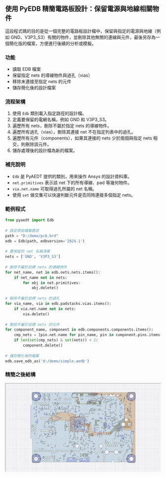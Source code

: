 使用 PyEDB 精簡電路板設計：保留電源與地線相關物件
---

這段程式碼的目的是從一個完整的電路板設計檔中，保留與指定的電源與地線（例如 GND、V3P3\_S3）有關的物件，並刪除其他無關的連線與元件，最後另存為一個簡化版的檔案，方便進行後續的分析或模擬。

### 功能

* 讀取 EDB 檔案
* 保留指定 nets 的導線物件與過孔（vias）
* 移除未連接至指定 nets 的元件
* 儲存簡化後的設計檔案

### 流程架構

1. 使用 `Edb` 類別載入指定路徑的設計檔。
2. 定義要保留的電網名稱，例如 GND 和 V3P3\_S3。
3. 遍歷所有 nets，刪除不屬於指定 nets 的導線物件。
4. 遍歷所有過孔（vias），刪除其連接 net 不在指定列表中的過孔。
5. 遍歷所有元件（components），如果其連接的 nets 少於兩個與指定 nets 相交，則刪除該元件。
6. 儲存處理後的設計檔為新的檔案。

### 補充說明

* `Edb` 是 PyAEDT 提供的類別，用來操作 Ansys 的設計資料庫。
* `net.primitives` 表示該 net 下的所有導線、pad 等幾何物件。
* `via.net.name` 可取得過孔所屬的 net 名稱。
* 使用 `set` 做交集可以快速判斷元件是否同時連接多個指定 nets。

### 範例程式

```python
from pyaedt import Edb

# 設定原始檔案路徑
path = "D:/demo/pcb.brd"
edb = Edb(path, edbversion='2024.1')

# 要保留的 net 名稱清單
nets = ['GND', 'V3P3_S3']

# 刪除不屬於目標 nets 的導線物件
for net_name, net in edb.nets.nets.items():
    if net_name not in nets:
        for obj in net.primitives:
            obj.delete()

# 刪除不屬於目標 nets 的過孔
for via_name, via in edb.padstacks.vias.items():
    if via.net.name not in nets:
        via.delete()

# 刪除不屬於目標 nets 的元件
for component_name, component in edb.components.components.items():
    cmp_nets = [pin.net.name for pin_name, pin in component.pins.items()]
    if len(set(cmp_nets) & set(nets)) < 2:
        component.delete()

# 儲存簡化後的檔案
edb.save_edb_as('d:/demo/simple.aedb')
```

### 精簡之後結構

![2025-07-02_12-15-03](/assets/2025-07-02_12-15-03.jpg)